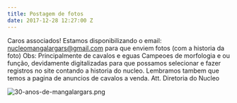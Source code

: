 ```yaml
---
title: Postagem de fotos
date: 2017-12-28 12:27:00 Z
---
```


Caros associados!
Estamos disponibilizando o email: nucleomangalargars@gmail.com para que enviem fotos (com a historia da foto) Obs: Principalmente de cavalos e eguas Campeoes de morfologia e ou função, devidamente digitalizadas para que possamos selecionar e fazer registros no site contando a historia do nucleo. Lembramos tambem que temos a pagina de anuncios de cavalos a venda.
Att.
Diretoria do Nucleo

![30-anos-de-mangalargars.png](/uploads/30-anos-de-mangalargars.png)